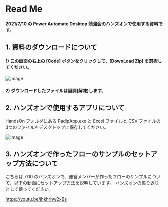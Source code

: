 # Read Me
#### 2021/7/10 の Power Automate Desktop 勉強会のハンズオンで使用する資料です。




## 1. 資料のダウンロードについて
#### 1) この画面の右上の [Code] ボタンをクリックして、[DownLoad Zip] を選択してください。
![image](https://user-images.githubusercontent.com/86896419/124941437-bfca3f00-e045-11eb-8410-a770f924b1a4.png)


#### 2) ダウンロードしたファイルは展開(解凍)します、



## 2. ハンズオンで使用するアプリについて
HandsOn フォルダにある PadjpApp.exe と Excel ファイルと CSV ファイルの3つのファイルをデスクトップに保存してください。


![image](https://user-images.githubusercontent.com/86896419/124942250-6b738f00-e046-11eb-8a25-de1a80f6f63c.png)



## 3. ハンズオンで作ったフローのサンプルのセットアップ方法について
こちらは 7/10 のハンズオンで、運営メンバーが作ったフローのサンプルについて、以下の動画にセットアップ方法を説明しています。
ハンズオンの振り返りとして使ってください。

https://youtu.be/jhkhrhw2xBs
